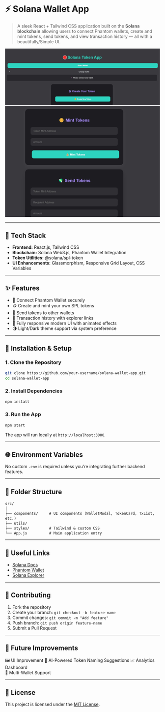 # ⚡ Solana Wallet App

> A sleek React + Tailwind CSS application built on the **Solana blockchain** allowing users to connect Phantom wallets, create and mint tokens, send tokens, and view transaction history — all with a beautifully/Simple UI.

![Screenshot](src/styles/solanaSS1.jpg)
![Screenshot2](src/styles/solanaSS2.jpg)

---

## 🚀 Tech Stack

- **Frontend:** React.js, Tailwind CSS
- **Blockchain:** Solana Web3.js, Phantom Wallet Integration
- **Token Utilities:** @solana/spl-token
- **UI Enhancements:** Glassmorphism, Responsive Grid Layout, CSS Variables

---

## ✨ Features

- 🔐 Connect Phantom Wallet securely
- 🪙 Create and mint your own SPL tokens
- 💸 Send tokens to other wallets
- 📜 Transaction history with explorer links
- 📱 Fully responsive modern UI with animated effects
- 🌗 Light/Dark theme support via system preference

---

## 🔧 Installation & Setup

### 1. Clone the Repository

```bash
git clone https://github.com/your-username/solana-wallet-app.git
cd solana-wallet-app
```

### 2. Install Dependencies

```bash
npm install
```

### 3. Run the App

```bash
npm start
```

The app will run locally at `http://localhost:3000`.

---

## 🌐 Environment Variables

No custom `.env` is required unless you're integrating further backend features.

---

## 📁 Folder Structure

```
src/
│
├── components/     # UI components (WalletModal, TokenCard, TxList, etc.)
├── utils/     
├── styles/         # Tailwind & custom CSS
└── App.js          # Main application entry
```

---

## 🔗 Useful Links

- [Solana Docs](https://docs.solana.com/)
- [Phantom Wallet](https://phantom.app/)
- [Solana Explorer](https://explorer.solana.com/)

---

## 🤝 Contributing

1. Fork the repository  
2. Create your branch: `git checkout -b feature-name`  
3. Commit changes: `git commit -m "Add feature"`  
4. Push branch: `git push origin feature-name`  
5. Submit a Pull Request

---

## 🔮 Future Improvements

🖼️ UI Improvement
🧠 AI-Powered Token Naming Suggestions
📈 Analytics Dashboard  
🔐 Multi-Wallet Support  

---

## 📄 License

This project is licensed under the [MIT License](LICENSE).
